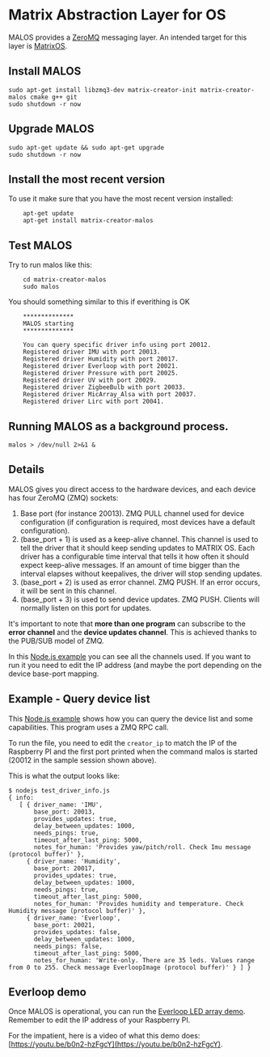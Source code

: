 # Matrix Abstraction Layer for OS

MALOS provides a [ZeroMQ](http://zeromq.org/) messaging layer. An intended target for this layer is [MatrixOS](http://github.com/matrix-io/matrix-os).


## Install MALOS
```
sudo apt-get install libzmq3-dev matrix-creator-init matrix-creator-malos cmake g++ git
sudo shutdown -r now
```

## Upgrade MALOS
```
sudo apt-get update && sudo apt-get upgrade
sudo shutdown -r now
```

## Install the most recent version

To use it make sure that you have the most recent version installed:
```
    apt-get update
    apt-get install matrix-creator-malos
```

## Test MALOS
Try to run malos like this:
```
    cd matrix-creator-malos
    sudo malos

```

You should something similar to this if everithing is OK
```
    **************
    MALOS starting
    **************

    You can query specific driver info using port 20012.
    Registered driver IMU with port 20013.
    Registered driver Humidity with port 20017.
    Registered driver Everloop with port 20021.
    Registered driver Pressure with port 20025.
    Registered driver UV with port 20029.
    Registered driver ZigbeeBulb with port 20033.
    Registered driver MicArray_Alsa with port 20037.
    Registered driver Lirc with port 20041.
```

## Running MALOS as a background process.
```
malos > /dev/null 2>&1 &
```

## Details

MALOS gives you direct access to the hardware devices, and each device has four ZeroMQ (ZMQ) sockets:

1. Base port (for instance 20013). ZMQ PULL channel used for device configuration (if configuration is required, most devices have a default configuration).
2. (base_port + 1) is used as a keep-alive channel. This channel is used to tell the driver that it should keep sending updates to MATRIX OS. Each driver has a configurable time interval that tells it how often it should expect keep-alive messages. If an amount of time bigger than the interval elapses without keepalives, the driver will stop sending updates.
3. (base_port + 2) is used as error channel. ZMQ PUSH. If an error occurs, it will be sent in this channel.
4. (base_port + 3) is used to send device updates. ZMQ PUSH. Clients will normally listen on this port for updates.

It's important to note that **more than one program** can subscribe to the **error channel** and the **device updates channel**. This is achieved thanks to the PUB/SUB model of ZMQ.

In this [Node.js example](https://github.com/matrix-io/matrix-creator-malos/blob/master/src/js_test/test_imu.js) you can see all the channels used. If you want to run it you need to edit the IP address (and maybe the port depending on the device base-port mapping.

## Example - Query device list

This [Node.js example](https://github.com/matrix-io/matrix-creator-malos/blob/master/src/js_test/test_driver_info.js) shows how you can query the device list and some capabilities. This program uses a ZMQ RPC call.

To run the file, you need to edit the `creator_ip` to match the IP of the Raspberry PI and the first port printed when the command malos is started (20012 in the sample session shown above).

This is what the output looks like:

    $ nodejs test_driver_info.js
    { info:
       [ { driver_name: 'IMU',
           base_port: 20013,
           provides_updates: true,
           delay_between_updates: 1000,
           needs_pings: true,
           timeout_after_last_ping: 5000,
           notes_for_human: 'Provides yaw/pitch/roll. Check Imu message (protocol buffer)' },
         { driver_name: 'Humidity',
           base_port: 20017,
           provides_updates: true,
           delay_between_updates: 1000,
           needs_pings: true,
           timeout_after_last_ping: 5000,
           notes_for_human: 'Provides humidity and temperature. Check Humidity message (protocol buffer)' },
         { driver_name: 'Everloop',
           base_port: 20021,
           provides_updates: false,
           delay_between_updates: 1000,
           needs_pings: false,
           timeout_after_last_ping: 5000,
           notes_for_human: 'Write-only. There are 35 leds. Values range from 0 to 255. Check message EverloopImage (protocol buffer)' } ] }

## Everloop demo

Once MALOS is operational, you can run the [Everloop LED array demo](https://github.com/matrix-io/matrix-creator-malos/blob/master/src/js_test/test_everloop.js). Remember to edit the IP address of your Raspberry PI.

For the impatient, here is a video of what this demo does: [https://youtu.be/b0n2-hzFgcY](https://youtu.be/b0n2-hzFgcY).
